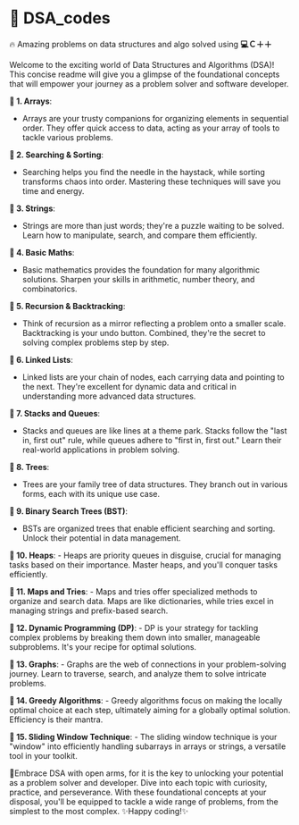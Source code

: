 # 🎯 DSA_codes
🔥 Amazing problems on data structures and algo solved using **💻Ｃ＋＋**  

Welcome to the exciting world of Data Structures and Algorithms (DSA)! This concise readme will give you a glimpse of the foundational concepts that will empower your journey as a problem solver and software developer.

**🥉 1. Arrays**:
   - Arrays are your trusty companions for organizing elements in sequential order. They offer quick access to data, acting as your array of tools to tackle various problems.

**🥉 2. Searching & Sorting**:
   - Searching helps you find the needle in the haystack, while sorting transforms chaos into order. Mastering these techniques will save you time and energy.

**🥉 3. Strings**:
   - Strings are more than just words; they're a puzzle waiting to be solved. Learn how to manipulate, search, and compare them efficiently.

**🥉 4. Basic Maths**:
   - Basic mathematics provides the foundation for many algorithmic solutions. Sharpen your skills in arithmetic, number theory, and combinatorics.

**🥉 5. Recursion & Backtracking**:
   - Think of recursion as a mirror reflecting a problem onto a smaller scale. Backtracking is your undo button. Combined, they're the secret to solving complex problems step by step.

**🥉 6. Linked Lists**:
   - Linked lists are your chain of nodes, each carrying data and pointing to the next. They're excellent for dynamic data and critical in understanding more advanced data structures.

**🥉 7. Stacks and Queues**:
   - Stacks and queues are like lines at a theme park. Stacks follow the "last in, first out" rule, while queues adhere to "first in, first out." Learn their real-world applications in problem solving.

**🥉 8. Trees**:
   - Trees are your family tree of data structures. They branch out in various forms, each with its unique use case.

**🥉 9. Binary Search Trees (BST)**:
   - BSTs are organized trees that enable efficient searching and sorting. Unlock their potential in data management.

**🥉 10. Heaps**:
    - Heaps are priority queues in disguise, crucial for managing tasks based on their importance. Master heaps, and you'll conquer tasks efficiently.

**🥉 11. Maps and Tries**:
    - Maps and tries offer specialized methods to organize and search data. Maps are like dictionaries, while tries excel in managing strings and prefix-based search.

**🥉 12. Dynamic Programming (DP)**:
    - DP is your strategy for tackling complex problems by breaking them down into smaller, manageable subproblems. It's your recipe for optimal solutions.

**🥉 13. Graphs**:
    - Graphs are the web of connections in your problem-solving journey. Learn to traverse, search, and analyze them to solve intricate problems.

**🥉 14. Greedy Algorithms**:
    - Greedy algorithms focus on making the locally optimal choice at each step, ultimately aiming for a globally optimal solution. Efficiency is their mantra.

**🥉 15. Sliding Window Technique**:
    - The sliding window technique is your "window" into efficiently handling subarrays in arrays or strings, a versatile tool in your toolkit.

🤩Embrace DSA with open arms, for it is the key to unlocking your potential as a problem solver and developer. Dive into each topic with curiosity, practice, and perseverance. With these foundational concepts at your disposal, you'll be equipped to tackle a wide range of problems, from the simplest to the most complex. ✨Happy coding!✨
